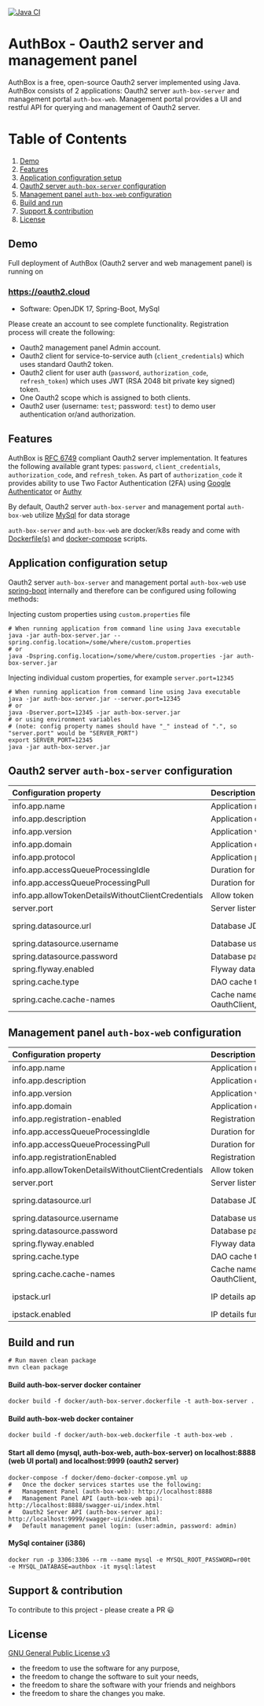 [![Java CI](https://github.com/temesoft/auth-box/actions/workflows/main.yml/badge.svg)](https://github.com/temesoft/auth-box/actions/workflows/main.yml)

# AuthBox - Oauth2 server and management panel

AuthBox is a free, open-source Oauth2 server implemented using Java. 
AuthBox consists of 2 applications: Oauth2 server `auth-box-server` and management portal `auth-box-web`.
Management portal provides a UI and restful API for querying and management of Oauth2 server.

# Table of Contents
1. [Demo](#demo_section)
2. [Features](#features_section)
3. [Application configuration setup](#application_configuration_setup)
4. [Oauth2 server `auth-box-server` configuration](#oauth2_server_auth-box-server_configuration)
5. [Management panel `auth-box-web` configuration](#management_panel_auth-box-web_configuration)
6. [Build and run](#build_and_run)
7. [Support & contribution](#support)
7. [License](#license_section)

<a name="demo_section" />

## Demo
Full deployment of AuthBox (Oauth2 server and web management panel) is running on
<h3><a href='https://oauth2.cloud' target='newOauth2CloudWindow'>https://oauth2.cloud</a></h3> 

* Software: OpenJDK 17, Spring-Boot, MySql 

Please create an account to see complete functionality. 
Registration process will create the following:

* Oauth2 management panel Admin account.
* Oauth2 client for service-to-service auth (`client_credentials`) which uses standard Oauth2 token.
* Oauth2 client for user auth (`password`, `authorization_code`, `refresh_token`) which uses JWT (RSA 2048 bit private key signed) token.
* One Oauth2 scope which is assigned to both clients.
* Oauth2 user (username: `test`; password: `test`) to demo user authentication or/and authorization.

<a name="features_section" />

## Features
AuthBox is [RFC 6749](https://tools.ietf.org/html/rfc6749) compliant Oauth2 server implementation.
It features the following available grant types: `password`, `client_credentials`, `authorization_code`, and `refresh_token`.
As part of `authorization_code` it provides ability to use Two Factor Authentication (2FA) using 
[Google Authenticator](https://support.google.com/accounts/answer/1066447) or [Authy](https://authy.com/download/)

By default, Oauth2 server `auth-box-server` and management portal `auth-box-web` utilize 
[MySql](https://www.mysql.com/) for data storage

`auth-box-server` and `auth-box-web` are docker/k8s ready and come with [Dockerfile(s)](docker/) and [docker-compose](docker/) scripts.

<a name="application_configuration_setup" />

## Application configuration setup
Oauth2 server `auth-box-server` and management portal `auth-box-web` use [spring-boot](https://spring.io/projects/spring-boot)
internally and therefore can be configured using following methods:

Injecting custom properties using `custom.properties` file

```shell script
# When running application from command line using Java executable
java -jar auth-box-server.jar --spring.config.location=/some/where/custom.properties
# or
java -Dspring.config.location=/some/where/custom.properties -jar auth-box-server.jar
```    

Injecting individual custom properties, for example `server.port=12345`

```shell script
# When running application from command line using Java executable
java -jar auth-box-server.jar --server.port=12345
# or
java -Dserver.port=12345 -jar auth-box-server.jar
# or using environment variables 
# (note: config property names should have "_" instead of ".", so "server.port" would be "SERVER_PORT")
export SERVER_PORT=12345
java -jar auth-box-server.jar
```    

<a name="oauth2_server_auth-box-server_configuration" />

## Oauth2 server `auth-box-server` configuration
| Configuration property | Description | Default value |
| :--- | :--- | :--- |
| info.app.name | Application name | @project.name@ |
| info.app.description | Application description | Auth box server |
| info.app.version | Application version | @project.version@ |
| info.app.domain | Application domain | oauth2.cloud |
| info.app.protocol | Application protocol | https |
| info.app.accessQueueProcessingIdle | Duration for processing queue when idle | 5s |
| info.app.accessQueueProcessingPull | Duration for processing queue when pulling | 1s |
| info.app.allowTokenDetailsWithoutClientCredentials | Allow token details endpoint call without client credentials provided | true |
| server.port | Server listening port | 9999 |
| spring.datasource.url | Database JDBC url | jdbc:mysql://${MYSQL_HOST:localhost}:3306/authbox?serverTimezone=UTC&useLegacyDatetimeCode=false |
| spring.datasource.username | Database username | root |
| spring.datasource.password | Database password | r00t |
| spring.flyway.enabled | Flyway database migration flag | true |
| spring.cache.type | DAO cache type (possible values are: caffeine/none) | none |
| spring.cache.cache-names | Cache names to enable in csv list (possible values are OauthClient,OauthScope,OauthToken,OauthUser,Organization,User) | N/A |

<a name="management_panel_auth-box-web_configuration" />

## Management panel `auth-box-web` configuration
| Configuration property | Description | Default value |
| :--- | :--- | :--- |
| info.app.name | Application name | @project.name@ |
| info.app.description | Application description | Auth box web |
| info.app.version | Application version | @project.version@ |
| info.app.domain | Application domain | oauth2.cloud |
| info.app.registration-enabled | Registration of new Organizations/Users enabled | true |
| info.app.accessQueueProcessingIdle | Duration for processing queue when idle | 5s |
| info.app.accessQueueProcessingPull | Duration for processing queue when pulling | 1s |
| info.app.registrationEnabled | Registration is enabled | oauth2.cloud |
| info.app.allowTokenDetailsWithoutClientCredentials | Allow token details endpoint call without client credentials provided | true |
| server.port | Server listening port | 8888 |
| spring.datasource.url | Database JDBC url | jdbc:mysql://${MYSQL_HOST:localhost}:3306/authbox?serverTimezone=UTC&useLegacyDatetimeCode=false |
| spring.datasource.username | Database username | root |
| spring.datasource.password | Database password | r00t |
| spring.flyway.enabled | Flyway database migration flag | true |
| spring.cache.type | DAO cache type (possible values are: caffeine/none) | none |
| spring.cache.cache-names | Cache names to enable in csv list (possible values are OauthClient,OauthScope,OauthToken,OauthUser,Organization,User) | N/A |
| ipstack.url | IP details api url | https://api.ipstack.com/{ip}?access_key=YOUR_API_KEY |
| ipstack.enabled | IP details functionality enabled | false |
 

<a name="build_and_run" />

## Build and run

    # Run maven clean package
    mvn clean package
    
#### Build auth-box-server docker container
```shell script
docker build -f docker/auth-box-server.dockerfile -t auth-box-server .
```
    
#### Build auth-box-web docker container
```shell script
docker build -f docker/auth-box-web.dockerfile -t auth-box-web . 
```    
#### Start all demo (mysql, auth-box-web, auth-box-server) on localhost:8888 (web UI portal) and localhost:9999 (oauth2 server)
 ```shell script
docker-compose -f docker/demo-docker-compose.yml up
#   Once the docker services startes use the following:
#   Management Panel (auth-box-web): http://localhost:8888 
#   Management Panel API (auth-box-web api): http://localhost:8888/swagger-ui/index.html
#   Oauth2 Server API (auth-box-server api): http://localhost:9999/swagger-ui/index.html
#   Default management panel login: (user:admin, password: admin)
```
#### MySql container (i386)
 ```shell script
docker run -p 3306:3306 --rm --name mysql -e MYSQL_ROOT_PASSWORD=r00t -e MYSQL_DATABASE=authbox -it mysql:latest
```

<a name="support" />

## Support & contribution
To contribute to this project - please create a PR :smiley:

<a name="license_section" />

## License    
[GNU General Public License v3](https://www.gnu.org/licenses/quick-guide-gplv3.html)

* the freedom to use the software for any purpose,
* the freedom to change the software to suit your needs,
* the freedom to share the software with your friends and neighbors
* the freedom to share the changes you make.
